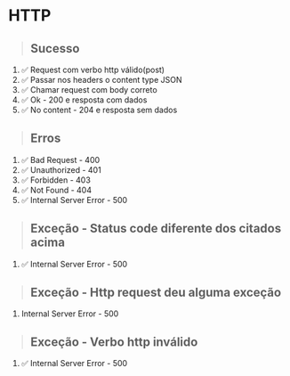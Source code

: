 # HTTP

> ## Sucesso

1. ✅ Request com verbo http válido(post)
2. ✅ Passar nos headers o content type JSON
3. ✅ Chamar request com body correto
4. ✅ Ok - 200 e resposta com dados
5. ✅ No content - 204 e resposta sem dados

> ## Erros

1. ✅ Bad Request - 400
2. ✅ Unauthorized - 401
3. ✅ Forbidden - 403
4. ✅ Not Found - 404
5. ✅ Internal Server Error - 500

> ## Exceção - Status code diferente dos citados acima

1. ✅ Internal Server Error - 500

> ## Exceção - Http request deu alguma exceção

1. Internal Server Error - 500

> ## Exceção - Verbo http inválido

1. ✅ Internal Server Error - 500
